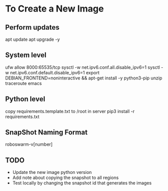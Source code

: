 To Create a New Image
=====================

## Perform updates
apt update
apt upgrade -y

## System level
ufw allow 8000:65535/tcp
sysctl -w net.ipv6.conf.all.disable_ipv6=1
sysctl -w net.ipv6.conf.default.disable_ipv6=1
export DEBIAN_FRONTEND=noninteractive && apt-get install -y python3-pip unzip traceroute emacs

## Python level
copy requirements.template.txt to /root in server
pip3 install -r requirements.txt

## SnapShot Naming Format

roboswarm-v[number]

## TODO
- Update the new image python version
- Add note about copying the snapshot to all regions
- Test locally by changing the snapshot id that generates the images
